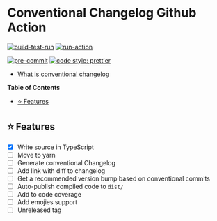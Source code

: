 # Conventional Changelog Github Action

[![build-test-run][build-test-run.badge]][build-test-run.file]
[![run-action][run-action.badge]][run-action.file]

[![pre-commit][pre-commit.badge]][pre-commit.url]
[![code style: prettier][code-style.badge]][code-style.url]

- [What is conventional changelog](https://github.com/conventional-changelog/conventional-changelog#getting-started)

<!-- START doctoc generated TOC please keep comment here to allow auto update -->
<!-- DON'T EDIT THIS SECTION, INSTEAD RE-RUN doctoc TO UPDATE -->
**Table of Contents**

- [⭐ Features](#-features)

<!-- END doctoc generated TOC please keep comment here to allow auto update -->

## ⭐ Features

- [X] Write source in TypeScript
- [ ] Move to yarn
- [ ] Generate conventional Changelog
- [ ] Add link with diff to changelog
- [ ] Get a recommended version bump based on conventional commits
- [ ] Auto-publish compiled code to `dist/`
- [ ] Add to code coverage
- [ ] Add emojies support
- [ ] Unreleased tag

<!-- resources -->
[build-test-run.badge]: https://github.com/accelerator-blueprints/blueprint-github-action-typescipt/actions/workflows/01-build.yml/badge.svg
[build-test-run.file]: https://github.com/accelerator-blueprints/blueprint-github-action-typescipt/actions/workflows/01-build.yml
[run-action.badge]: https://github.com/accelerator-blueprints/blueprint-github-action-typescipt/actions/workflows/02-test.yml/badge.svg
[run-action.file]: https://github.com/accelerator-blueprints/blueprint-github-action-typescipt/actions/workflows/02-test.yml
[pre-commit.badge]: https://img.shields.io/badge/pre--commit-enabled-brightgreen?logo=pre-commit&logoColor=white
[pre-commit.url]: https://github.com/pre-commit/pre-commit
[code-style.badge]: https://img.shields.io/badge/code_style-prettier-ff69b4.svg?style=flat-square
[code-style.url]: https://github.com/prettier/prettier
